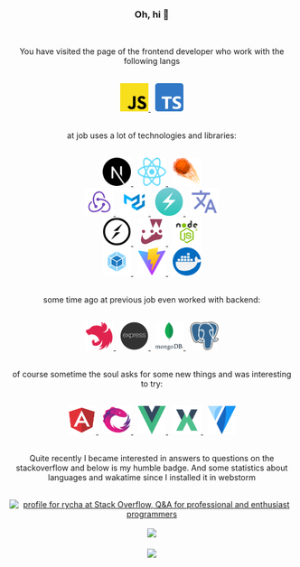 <h3 align="center">Oh, hi  👋</h3>
<br/>
<p align="center">You have visited the page of the frontend developer who work with the following langs</p>
<br/>
<div align="center">
    <a href="https://www.javascript.com/" target="_blank">
        <img src="./images/javascript.png" width="50" height="50" alt="Javascript" title="Javscript" />
    </a>
    &nbsp;
    <a href="https://www.typescriptlang.org/" target="_blank">
        <img src="./images/typescript.png" width="50" height="50" alt="Typescript" title="Typescript"/>
    </a>
</div>
<br/>
<p align="center">at job uses a lot of technologies and libraries:</p>
<br/>
<div align="center">
    <a href="https://nextjs.org/" target="_blank">
        <img src="./images/next.svg" width="50" height="50" alt="Next.js" title="Next.js"/>
    </a>
    &nbsp;
    <a href="https://reactjs.org/" target="_blank">
        <img src="./images/react.svg" width="50" height="50"  alt="React" title="React"/>
    </a>
    &nbsp;
    <a href="https://effector.dev/" target="_blank">
        <img src="./images/effector.png" width="50" height="50" alt="Effector" title="Effector"/>
    </a>
    <br />
    <a href="https://redux.js.org/" target="_blank">
        <img src="./images/redux.svg" width="50" height="50" alt="Redux" title="Redux"/>
    </a>
    &nbsp;
    <a href="https://mui.com/" target="_blank">
        <img src="./images/mui.png" width="50" height="50" alt="MUI" title="MUI"/>
    </a>
    &nbsp;
    <a href="https://chakra-ui.com/" target="_blank">
        <img src="./images/chakra.png" width="50" height="50" alt="Chakra UI" title="Chakra UI"/>
    </a>
    &nbsp;
    <a href="https://www.i18next.com/" target="_blank">
        <img src="./images/i18n.png" width="50" height="50" alt="i18n" title="i18n"/>
    </a>
    <br />
    <a href="https://socket.io/" target="_blank">
        <img src="./images/socketio.png" width="50" height="50" alt="Socket IO" title="Soscket IO"/>
    </a>
    &nbsp;
    <a href="https://jestjs.io/" target="_blank">
        <img src="./images/jest.png" width="50" height="50" alt="Jest" title="Jest"/>
    </a>
    &nbsp;
    <a href="https://nodejs.org/" target="_blank">
        <img src="./images/node.png" width="50" height="50" alt="Node.js" title="Node.js"/>
    </a>
    <br />
    <a href="https://webpack.js.org/" target="_blank">
        <img src="./images/webpack.png" width="50" height="50" alt="Webpack" title="Webpack"/>
    </a>
    &nbsp;
    <a href="https://vitejs.dev/" target="_blank">
        <img src="./images/vite.svg" width="50" height="50" alt="Vite" title="Vite"/>
    </a>
    &nbsp;
    <a href="https://www.docker.com/" target="_blank">
        <img src="./images/docker.png" width="50" height="50" alt="Docker" title="Docker"/>
    </a>
</div>
<br/>
<p align="center">some time ago at previous job even worked with backend:</p>
<br/>
<div align="center">
    <a href="https://nestjs.com/" target="_blank">
        <img src="./images/nest.svg" width="50" height="50"  alt="Nest" title="Nest"/>
    </a>
    &nbsp;
    <a href="https://expressjs.com/" target="_blank">
        <img src="./images/express.png" width="50" height="50"  alt="Express" title="Express"/>
    </a>
    &nbsp;
    <a href="https://expressjs.com/" target="_blank">
        <img src="./images/mongo.png" width="50" height="50"  alt="Mongo" title="Mongo"/>
    </a>
    &nbsp;
    <a href="https://www.postgresql.org/" target="_blank">
        <img src="./images/postgres.png" width="50" height="50"  alt="Postgresql" title="Postgresql"/>
    </a>
</div>
<br/>
<p align="center">of course sometime the soul asks for some new things and was interesting to try:</p>
<br/>
<div align="center">
    <a href="https://angular.io/" target="_blank">
        <img src="./images/angular.svg" width="50" height="50"  alt="Angular" title="Angular"/>
    </a>
    &nbsp;
    <a href="https://rxjs.dev/" target="_blank">
        <img src="./images/rxjs.svg" width="50" height="50"  alt="RxJs" title="RxJs"/>
    </a>
    &nbsp;
    <a href="https://vuejs.org/" target="_blank">
        <img src="./images/vue.png" width="50" height="50"  alt="Vue" title="Vue"/>
    </a>
    &nbsp;
    <a href="https://vuex.vuejs.org/" target="_blank">
        <img src="./images/vuex.png" width="50" height="50"  alt="Vuex" title="Vuex"/>
    </a>
    &nbsp;
    <a href="https://vuetifyjs.com/" target="_blank">
        <img src="./images/vuetify.svg" width="50" height="50"  alt="Vuetifyjs" title="Vuetifyjs"/>
    </a>
</div>
<br/>
<p align="center">Quite recently I became interested in answers to questions on the stackoverflow and below is my humble badge. And some statistics about languages and wakatime since I installed it in webstorm</p>
<br/>
<div align="center">
  <div>
    <a href="https://stackoverflow.com/users/19250187/rycha" target="_blank">
      <img
        src="https://stackoverflow.com/users/flair/19250187.png?theme=dark"
        width="208"
        height="58"
        alt="profile for rycha at Stack Overflow, Q&amp;A for professional and enthusiast programmers"
        title="profile for rycha at Stack Overflow, Q&amp;A for professional and enthusiast programmers"
    /></a>
  </div>
  <br />
  <div>
      <a href="https://github.com/rachkovartem?tab=repositories" target="_blank">
        <img
          src="https://github-readme-stats.vercel.app/api/top-langs/?username=rachkovartem&layout=compact&theme=gruvbox"
    />
  </div>
  </a>
  <br />
  <div>
    <a href="https://wakatime.com/@884334ef-b1a5-4aee-a8fa-d4ecfa039618"  target="_blank">
      <img
        src="https://wakatime.com/badge/user/884334ef-b1a5-4aee-a8fa-d4ecfa039618.svg"
      />
    </a>
  </div>
</div>
<br/>

